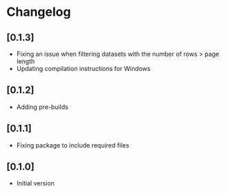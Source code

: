 # Changelog

## [0.1.3]
* Fixing an issue when filtering datasets with the number of rows > page length
* Updating compilation instructions for Windows

## [0.1.2]
* Adding pre-builds

## [0.1.1]
* Fixing package to include required files

## [0.1.0]
* Initial version